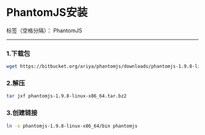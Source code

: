 ﻿# PhantomJS安装

标签（空格分隔）： PhantomJS

---


### 1.下载包
```bash
wget https://bitbucket.org/ariya/phantomjs/downloads/phantomjs-1.9.8-linux-x86_64.tar.bz2
```
 
### 2.解压
```bash
tar jxf phantomjs-1.9.8-linux-x86_64.tar.bz2
```

### 3.创建链接
```bash
ln -s phantomjs-1.9.8-linux-x86_64/bin phantomjs
```





